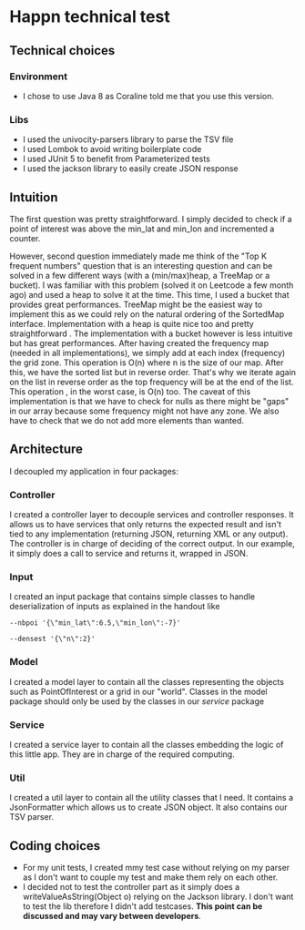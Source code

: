 # Happn technical test

## Technical choices

### Environment
* I chose to use Java 8 as Coraline told me that you use this version.

### Libs
* I used the univocity-parsers library to parse the TSV file
* I used Lombok to avoid writing boilerplate code
* I used JUnit 5 to benefit from Parameterized tests  
* I used the jackson library to easily create JSON response

## Intuition

The first question was pretty straightforward. I simply decided to check if a point of interest was above the min_lat
and min_lon and incremented a counter.
 
However, second question immediately made me think of the "Top K frequent numbers" question that is an interesting
question and can be solved in a few different ways (with a (min/max)heap, a TreeMap or a bucket). I was familiar with
this problem (solved it on Leetcode a few month ago) and used a heap to solve it at the time. This time, I used a
bucket that provides great performances. TreeMap might be the easiest way to implement this as we could rely on the
natural ordering of the SortedMap interface. Implementation with a heap is quite nice too and pretty straightforward
. The implementation with a bucket however is less intuitive but has great performances. After having created
the frequency map (needed in all implementations), we simply add at each index (frequency) the grid zone. This
operation is O(n) where n is the size of our map. After this, we have the sorted list but in reverse order. That's
why we iterate again on the list in reverse order as the top frequency will be at the end of the list. This operation
, in the worst case, is O(n) too.
The caveat of this implementation is that we have to check for nulls as there might be "gaps" in our array because
some frequency might not have any zone. We also have to check that we do not add more elements than wanted.

## Architecture
 
I decoupled my application in four packages:
### Controller
I created a controller layer to decouple services and controller responses. It allows us to have services that only
returns the expected result and isn't tied to any implementation (returning JSON, returning XML or any output). The
controller is in charge of deciding of the correct output. In our example, it simply does a call to service and
returns it, wrapped in JSON.
    
### Input
I created an input package that contains simple classes to handle deserialization of inputs as explained in the
handout like
 
 ` --nbpoi '{\"min_lat\":6.5,\"min_lon\":-7}' `
 
 ` --densest '{\"n\":2}' `
     

### Model
I created a model layer to contain all the classes representing the objects such as PointOfInterest or a grid in our
"world". Classes in the model package should only be used by the classes in our _service_ package

### Service
I created a service layer to contain all the classes embedding the logic of this little app. They are in charge of
the required computing.

### Util
I created a util layer to contain all the utility classes that I need. It contains a JsonFormatter which allows us to
create JSON object. It also contains our TSV parser.
 
## Coding choices
* For my unit tests, I created mmy test case without relying on my parser as I don't want to couple my test and make
 them rely on each other.
* I decided not to test the controller part as it simply does a writeValueAsString(Object o) relying on the Jackson
library. I don't want to test the lib therefore I didn't add testcases. **This point can be discussed and may vary
between developers**.